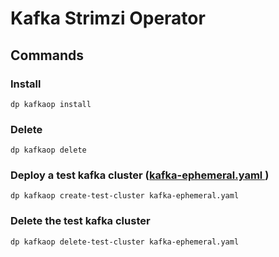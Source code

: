 # Kafka Strimzi Operator

## Commands

### Install

`dp kafkaop install`


### Delete

`dp kafkaop delete`

### Deploy a test kafka cluster ([kafka-ephemeral.yaml ](https://github.com/strimzi/strimzi-kafka-operator/blob/main/examples/kafka/kafka-ephemeral.yaml))

`dp kafkaop create-test-cluster kafka-ephemeral.yaml`

### Delete the test kafka cluster

`dp kafkaop delete-test-cluster kafka-ephemeral.yaml`